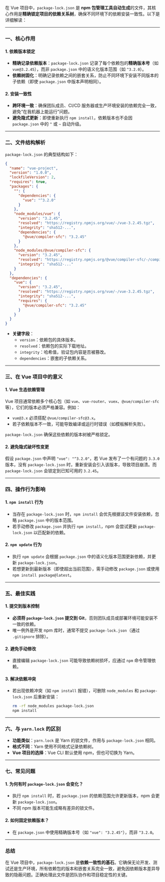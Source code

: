 在 Vue 项目中，`package-lock.json` 是 **npm 包管理工具自动生成**的文件，其核心作用是**精确锁定项目的依赖关系树**，确保不同环境下的依赖安装一致性。以下是详细解读：

---

### **一、核心作用**
#### 1. **依赖版本锁定**
- **精确记录依赖版本**：`package-lock.json` 记录了每个依赖包的**精确版本号**（如 `vue@3.2.45`），而非 `package.json` 中的语义化版本范围（如 `^3.2.0`）。
- **依赖树固化**：明确记录依赖之间的嵌套关系，防止不同环境下安装不同版本的子依赖（即使 `package.json` 中版本声明相同）。

#### 2. **安装一致性**
- **跨环境一致**：确保团队成员、CI/CD 服务器或生产环境安装的依赖完全一致，避免“在我机器上能运行”问题。
- **避免隐式更新**：即使重新执行 `npm install`，依赖版本也不会因 `package.json` 中的 `^` 或 `~` 自动升级。

---

### **二、文件结构解析**
`package-lock.json` 的典型结构如下：
```json
{
  "name": "vue-project",
  "version": "1.0.0",
  "lockfileVersion": 2,
  "requires": true,
  "packages": {
    "": {
      "dependencies": {
        "vue": "^3.2.0"
      }
    },
    "node_modules/vue": {
      "version": "3.2.45",
      "resolved": "https://registry.npmjs.org/vue/-/vue-3.2.45.tgz",
      "integrity": "sha512-...",
      "dependencies": {
        "@vue/compiler-sfc": "3.2.45"
      }
    },
    "node_modules/@vue/compiler-sfc": {
      "version": "3.2.45",
      "resolved": "https://registry.npmjs.org/@vue/compiler-sfc/-/compiler-sfc-3.2.45.tgz",
      "integrity": "sha512-..."
    }
  },
  "dependencies": {
    "vue": {
      "version": "3.2.45",
      "resolved": "https://registry.npmjs.org/vue/-/vue-3.2.45.tgz",
      "integrity": "sha512-...",
      "requires": {
        "@vue/compiler-sfc": "3.2.45"
      }
    }
  }
}
```
- **关键字段**：
  - `version`：依赖包的具体版本。
  - `resolved`：依赖包的实际下载地址。
  - `integrity`：哈希值，验证包内容是否被篡改。
  - `dependencies`：嵌套的子依赖关系。

---

### **三、在 Vue 项目中的意义**
#### 1. **Vue 生态依赖管理**
Vue 项目通常依赖多个核心包（如 `vue`、`vue-router`、`vuex`、`@vue/compiler-sfc` 等），它们的版本必须严格兼容。例如：
- `vue@3.x` 必须搭配 `@vue/compiler-sfc@3.x`。
- 若子依赖版本不一致，可能导致编译或运行时错误（如模板解析失败）。

`package-lock.json` 确保这些依赖的版本树被严格锁定。

#### 2. **避免隐式破坏性变更**
假设 `package.json` 中声明 `"vue": "^3.2.0"`，若 Vue 发布了一个有问题的 `3.3.0` 版本，没有 `package-lock.json` 时，重新安装会引入该版本，导致项目崩溃。而 `package-lock.json` 会锁定到已知可用的 `3.2.45`。

---

### **四、操作行为影响**
#### 1. **`npm install` 行为**
- 当存在 `package-lock.json` 时，`npm install` 会优先根据该文件安装依赖，忽略 `package.json` 中的版本范围。
- 若手动修改 `package.json` 并执行 `npm install`，npm 会尝试更新 `package-lock.json` 以匹配新的依赖。

#### 2. **`npm update` 行为**
- 执行 `npm update` 会根据 `package.json` 中的语义化版本范围更新依赖，并更新 `package-lock.json`。
- 若想更新到最新版本（即使超出当前范围），需手动修改 `package.json` 或使用 `npm install package@latest`。

---

### **五、最佳实践**
#### 1. **提交到版本控制**
- **必须将 `package-lock.json` 提交到 Git**，否则团队成员或部署环境可能安装不一致的依赖。
- 唯一例外是开发 npm 库时，通常不提交 `package-lock.json`（通过 `.gitignore` 排除）。

#### 2. **避免手动修改**
- 直接编辑 `package-lock.json` 可能导致依赖树损坏，应通过 `npm` 命令管理依赖。

#### 3. **解决依赖冲突**
- 若出现依赖冲突（如 `npm install` 报错），可删除 `node_modules` 和 `package-lock.json` 后重新安装：
  ```bash
  rm -rf node_modules package-lock.json
  npm install
  ```

---

### **六、与 `yarn.lock` 的区别**
- **功能类似**：`yarn.lock` 是 Yarn 的锁文件，作用与 `package-lock.json` 相同。
- **格式不同**：Yarn 使用不同格式记录依赖树。
- **Vue 项目的选择**：Vue CLI 默认使用 npm，但也可切换为 Yarn。

---

### **七、常见问题**
#### 1. **为何有时 `package-lock.json` 会变化？**
- 执行 `npm install` 时，若 `package.json` 的依赖范围允许更新版本，npm 会更新 `package-lock.json`。
- 不同 npm 版本可能生成略有差异的锁文件。

#### 2. **如何固定依赖版本？**
- 在 `package.json` 中使用精确版本号（如 `"vue": "3.2.45"`），而非 `^3.2.0`。

---

### **总结**
在 Vue 项目中，`package-lock.json` 是**依赖一致性的基石**。它确保无论开发、测试还是生产环境，所有依赖包的版本和嵌套关系完全一致，避免因依赖版本差异导致的隐蔽问题。正确处理此文件是团队协作和项目稳定性的关键。
